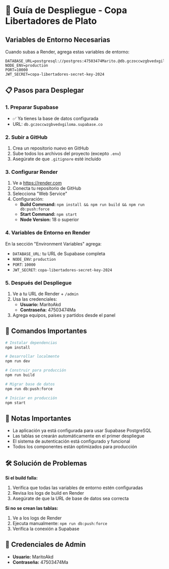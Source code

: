 # 🚀 Guía de Despliegue - Copa Libertadores de Plato

## Variables de Entorno Necesarias

Cuando subas a Render, agrega estas variables de entorno:

```
DATABASE_URL=postgresql://postgres:47503474Marito.@db.gczoccwzgbvedxgiloma.supabase.co:5432/postgres
NODE_ENV=production
PORT=10000
JWT_SECRET=copa-libertadores-secret-key-2024
```

## 📋 Pasos para Desplegar

### 1. Preparar Supabase
- ✅ Ya tienes la base de datos configurada
- URL: `db.gczoccwzgbvedxgiloma.supabase.co`

### 2. Subir a GitHub
1. Crea un repositorio nuevo en GitHub
2. Sube todos los archivos del proyecto (excepto `.env`)
3. Asegúrate de que `.gitignore` esté incluido

### 3. Configurar Render
1. Ve a https://render.com
2. Conecta tu repositorio de GitHub
3. Selecciona "Web Service"
4. Configuración:
   - **Build Command:** `npm install && npm run build && npm run db:push:force`
   - **Start Command:** `npm start`
   - **Node Version:** 18 o superior

### 4. Variables de Entorno en Render
En la sección "Environment Variables" agrega:
- `DATABASE_URL`: tu URL de Supabase completa
- `NODE_ENV`: `production`
- `PORT`: `10000`
- `JWT_SECRET`: `copa-libertadores-secret-key-2024`

### 5. Después del Despliegue
1. Ve a tu URL de Render + `/admin`
2. Usa las credenciales:
   - **Usuario:** MaritoAkd
   - **Contraseña:** 47503474Ma
3. Agrega equipos, países y partidos desde el panel

## 🔧 Comandos Importantes

```bash
# Instalar dependencias
npm install

# Desarrollar localmente
npm run dev

# Construir para producción
npm run build

# Migrar base de datos
npm run db:push:force

# Iniciar en producción
npm start
```

## 📝 Notas Importantes

- La aplicación ya está configurada para usar Supabase PostgreSQL
- Las tablas se crearán automáticamente en el primer despliegue
- El sistema de autenticación está configurado y funcional
- Todos los componentes están optimizados para producción

## 🛠️ Solución de Problemas

**Si el build falla:**
1. Verifica que todas las variables de entorno estén configuradas
2. Revisa los logs de build en Render
3. Asegúrate de que la URL de base de datos sea correcta

**Si no se crean las tablas:**
1. Ve a los logs de Render
2. Ejecuta manualmente: `npm run db:push:force`
3. Verifica la conexión a Supabase

## 📧 Credenciales de Admin
- **Usuario:** MaritoAkd  
- **Contraseña:** 47503474Ma